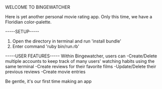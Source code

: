 WELCOME TO BINGEWATCHER

Here is yet another personal movie rating app.  Only this time, we have a Floridian color-palette.

-----SETUP-----

1. Open the directory in terminal and run 'install bundle'
2. Enter command 'ruby bin/run.rb'

-----USER FEATURES-----
Within Bingewatcher, users can
-Create/Delete multiple accounts to keep track of many users' watching habits using the same terminal
-Create reviews for their favorite films
-Update/Delete their previous reviews
-Create movie entries

Be gentle, it's our first time making an app
